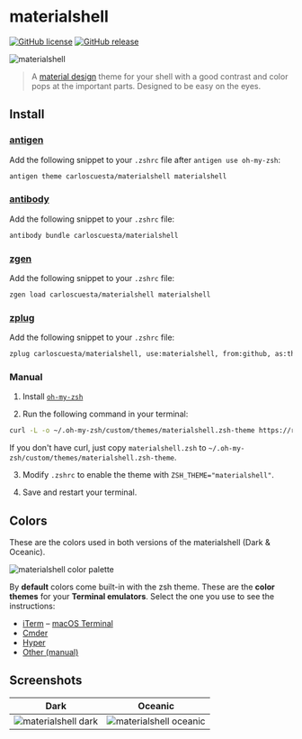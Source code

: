 # materialshell

[![GitHub license](https://img.shields.io/github/license/carloscuesta/materialshell.svg?style=flat-square)](https://github.com/carloscuesta/materialshell)
[![GitHub release](https://img.shields.io/github/release/carloscuesta/materialshell.svg?style=flat-square)](https://github.com/carloscuesta/materialshell)

![materialshell](https://cloud.githubusercontent.com/assets/7629661/11194912/348e69f6-8caf-11e5-97ec-876bd6565125.gif)

> A [material design](https://material.google.com/style/color.html) theme for your shell with a good contrast and color pops at the important parts. Designed to be easy on the eyes.

## Install

### [antigen](http://antigen.sharats.me)

Add the following snippet to your `.zshrc` file after `antigen use oh-my-zsh`:

```sh
antigen theme carloscuesta/materialshell materialshell
```

### [antibody](https://github.com/getantibody/antibody)

Add the following snippet to your `.zshrc` file:

```sh
antibody bundle carloscuesta/materialshell
```

### [zgen](https://github.com/tarjoilija/zgen)

Add the following snippet to your `.zshrc` file:

```sh
zgen load carloscuesta/materialshell materialshell
```

### [zplug](https://github.com/zplug/zplug)

Add the following snippet to your `.zshrc` file:

```sh
zplug carloscuesta/materialshell, use:materialshell, from:github, as:theme
```

### Manual

1. Install [`oh-my-zsh`](https://ohmyz.sh/#install)

2. Run the following command in your terminal:

```sh
curl -L -o ~/.oh-my-zsh/custom/themes/materialshell.zsh-theme https://raw.githubusercontent.com/carloscuesta/materialshell/master/materialshell.zsh
```

If you don't have curl, just copy `materialshell.zsh` to `~/.oh-my-zsh/custom/themes/materialshell.zsh-theme`.

3. Modify `.zshrc` to enable the theme with `ZSH_THEME="materialshell"`.

4. Save and restart your terminal.

## Colors

These are the colors used in both versions of the materialshell (Dark & Oceanic).

![materialshell color palette](https://cloud.githubusercontent.com/assets/7629661/11169947/1337b238-8bc6-11e5-8eaa-37d435b9ecee.png)

By **default** colors come built-in with the zsh theme. These are the **color themes** for your **Terminal emulators**. Select the one you use to see the instructions:

- [iTerm](https://github.com/carloscuesta/materialshell/tree/master/shell-color-themes#iterm)
– [macOS Terminal](https://github.com/carloscuesta/materialshell/tree/master/shell-color-themes#terminal)
- [Cmder](https://github.com/carloscuesta/materialshell/tree/master/shell-color-themes#cmder)
- [Hyper](https://github.com/carloscuesta/materialshell/tree/master/shell-color-themes#hyper)
- [Other (manual)](https://github.com/carloscuesta/materialshell/tree/master/shell-color-themes#manual)

## Screenshots

| Dark | Oceanic |
| :--: | :-----: |
| ![materialshell dark](https://cloud.githubusercontent.com/assets/7629661/24923003/7b2ffa8a-1ef0-11e7-9092-dea1c694f667.png) | ![materialshell oceanic](https://cloud.githubusercontent.com/assets/7629661/24923004/7b4efe9e-1ef0-11e7-8804-ab3090ec1394.png) |

